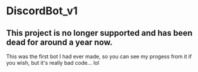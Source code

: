 # DiscordBot_v1


## This project is no longer supported and has been dead for around a year now.

This was the first bot I had ever made, so you can see my progess from it if you wish, but it's really bad code... lol
